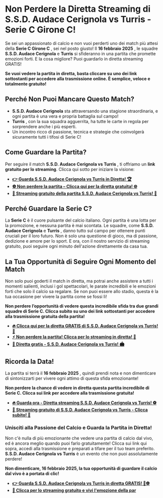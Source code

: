 # Non Perdere la Diretta Streaming di S.S.D. Audace Cerignola vs Turris - Serie C Girone C!

Se sei un appassionato di calcio e non vuoi perderti uno dei match più attesi della **Serie C Girone C** , sei nel posto giusto! Il **16 febbraio 2025** , le squadre **S.S.D. Audace Cerignola** e **Turris** si sfideranno in una partita che promette emozioni forti. E la cosa migliore? Puoi guardarlo in diretta streaming GRATIS!

**Se vuoi vedere la partita in diretta, basta cliccare su uno dei link sottostanti per accedere alla trasmissione online. È semplice, veloce e totalmente gratuito!**

## Perché Non Puoi Mancare Questo Match?

- **S.S.D. Audace Cerignola** sta attraversando una stagione straordinaria, e ogni partita è una vera e propria battaglia sul campo!
- **Turris** , con la sua squadra agguerrita, ha tutte le carte in regola per sorprendere anche i più esperti.
- Un incontro ricco di passione, tecnica e strategie che coinvolgerà sicuramente tutti i tifosi di Serie C!

## Come Guardare la Partita?

Per seguire il match **S.S.D. Audace Cerignola vs Turris** , ti offriamo un **link gratuito per lo streaming**. Clicca qui sotto per iniziare la visione:

- [**👉 Guarda S.S.D. Audace Cerignola vs Turris in Diretta! 🏆**](https://tinyurl.com/livestreamfreeo?st=S.S.D.+Audace+Cerignola+vs+Turris&si=gh)
- [**⚽ Non perdere la partita – Clicca qui per la diretta gratuita! 🌐**](https://tinyurl.com/livestreamfreeo?st=S.S.D.+Audace+Cerignola+vs+Turris&si=gh)
- [**🎥 Streaming gratuito della partita S.S.D. Audace Cerignola vs Turris! 🔴**](https://tinyurl.com/livestreamfreeo?st=S.S.D.+Audace+Cerignola+vs+Turris&si=gh)

## Perché Guardare la Serie C?

La **Serie C** è il cuore pulsante del calcio italiano. Ogni partita è una lotta per la promozione, e nessuna partita è mai scontata. Le squadre, come **S.S.D. Audace Cerignola** e **Turris** , danno tutto sul campo per ottenere punti cruciali per il loro futuro. Non è solo una questione di gioco, ma di passione, dedizione e amore per lo sport. E ora, con il nostro servizio di streaming gratuito, puoi seguire ogni minuto dell'azione direttamente da casa tua.

## La Tua Opportunità di Seguire Ogni Momento del Match

Non solo puoi goderti il match in diretta, ma potrai anche assistere a tutti i momenti salienti, inclusi i gol spettacolari, le parate incredibili e le emozioni forti che solo il calcio sa regalare. Se non puoi essere allo stadio, questa è la tua occasione per vivere la partita come se fossi lì!

**Non perdere l’opportunità di vedere questa incredibile sfida tra due grandi squadre di Serie C. Clicca subito su uno dei link sottostanti per accedere alla trasmissione gratuita della partita!**

- [**🔥 Clicca qui per la diretta GRATIS di S.S.D. Audace Cerignola vs Turris! 🎥**](https://tinyurl.com/livestreamfreeo?st=S.S.D.+Audace+Cerignola+vs+Turris&si=gh)
- [**⚡ Non perdere la partita! Clicca per lo streaming in diretta! 🔴**](https://tinyurl.com/livestreamfreeo?st=S.S.D.+Audace+Cerignola+vs+Turris&si=gh)
- [**🚨 Diretta gratis - S.S.D. Audace Cerignola vs Turris! 🏟️**](https://tinyurl.com/livestreamfreeo?st=S.S.D.+Audace+Cerignola+vs+Turris&si=gh)

## Ricorda la Data!

La partita si terrà il **16 febbraio 2025** , quindi prendi nota e non dimenticare di sintonizzarti per vivere ogni attimo di questa sfida emozionante!

**Non perdere la chance di vedere in diretta questa partita incredibile di Serie C. Clicca sui link per accedere alla trasmissione gratuita!**

- [**🔥 Guarda ora - Diretta streaming S.S.D. Audace Cerignola vs Turris! ⚽**](https://tinyurl.com/livestreamfreeo?st=S.S.D.+Audace+Cerignola+vs+Turris&si=gh)
- [**🎥 Streaming gratuito di S.S.D. Audace Cerignola vs Turris - Clicca subito! 🚨**](https://tinyurl.com/livestreamfreeo?st=S.S.D.+Audace+Cerignola+vs+Turris&si=gh)

### Unisciti alla Passione del Calcio e Guarda la Partita in Diretta!

Non c'è nulla di più emozionante che vedere una partita di calcio dal vivo, ed è ancora meglio quando puoi farlo gratuitamente! Clicca sui link qui sopra, accedi alla trasmissione e preparati a tifare per il tuo team preferito. **S.S.D. Audace Cerignola vs Turris** è un evento che non puoi assolutamente perdere!

**Non dimenticare, 16 febbraio 2025, la tua opportunità di guardare il calcio dal vivo è a portata di clic!**

- [**👉 Guarda S.S.D. Audace Cerignola vs Turris in diretta GRATIS! 🔴⚽**](https://tinyurl.com/livestreamfreeo?st=S.S.D.+Audace+Cerignola+vs+Turris&si=gh)
- [**🎥 Clicca per lo streaming gratuito e vivi l'emozione della par**](https://tinyurl.com/livestreamfreeo?st=S.S.D.+Audace+Cerignola+vs+Turris&si=gh)

